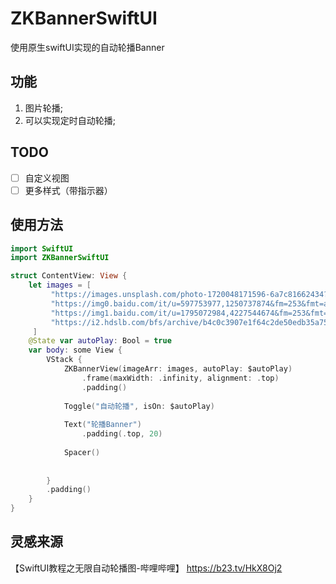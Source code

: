 #  ZKBannerSwiftUI

使用原生swiftUI实现的自动轮播Banner

## 功能

1. 图片轮播;
2. 可以实现定时自动轮播;

## TODO
- [ ] 自定义视图
- [ ] 更多样式（带指示器）

## 使用方法

```swift
import SwiftUI
import ZKBannerSwiftUI

struct ContentView: View {
    let images = [
         "https://images.unsplash.com/photo-1720048171596-6a7c81662434?q=80&w=2787&auto=format&fit=crop&ixlib=rb-4.0.3&ixid=M3wxMjA3fDF8MHxwaG90by1wYWdlfHx8fGVufDB8fHx8fA%3D%3D",
         "https://img0.baidu.com/it/u=597753977,1250737874&fm=253&fmt=auto&app=120&f=JPEG?w=801&h=500",
         "https://img1.baidu.com/it/u=1795072984,4227544674&fm=253&fmt=auto&app=120&f=JPEG?w=654&h=363",
         "https://i2.hdslb.com/bfs/archive/b4c0c3907e1f64c2de50edb35a7524d3af48e0f8.jpg"
     ]
    @State var autoPlay: Bool = true
    var body: some View {
        VStack {
            ZKBannerView(imageArr: images, autoPlay: $autoPlay)
                .frame(maxWidth: .infinity, alignment: .top)
                .padding()
            
            Toggle("自动轮播", isOn: $autoPlay)
            
            Text("轮播Banner")
                .padding(.top, 20)
            
            Spacer()
            
          
        }
        .padding()
    }
}
```
## 灵感来源
【SwiftUI教程之无限自动轮播图-哔哩哔哩】 https://b23.tv/HkX8Oj2

